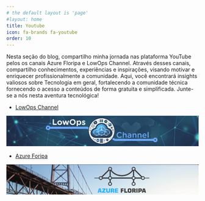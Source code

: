 ```yaml
---
# the default layout is 'page'
#layout: home
title: Youtube
icon: fa-brands fa-youtube
order: 10
---
```


Nesta seção do blog, compartilho minha jornada nas plataforma YouTube pelos os canais Azure Floripa e LowOps Channel. Através desses canais, compartilho conhecimentos, experiências e inspirações, visando motivar e enriquecer profissionalmente a comunidade. Aqui, você encontrará insights valiosos sobre Tecnologia em geral, fortalecendo a comunidade técnica fornecendo o acesso a conteúdos de forma gratuita e simplificada. Junte-se a nós nesta aventura tecnológica!


- <i class="fab fa-youtube"></i> [LowOps Channel](https://www.youtube.com/@LowOps-Channel)

![LowOps Channel](/assets/img/posts/lowops.png)

- <i class="fab fa-youtube"></i> [Azure Foripa](https://www.youtube.com/@AzureFloripa)

![Azure Floripa](/assets/img/posts/azurefloripa.png)
